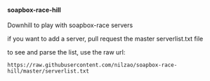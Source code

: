 #### soapbox-race-hill

Downhill to play with soapbox-race servers

if you want to add a server, pull request the master serverlist.txt file

to see and parse the list, use the raw url:

    https://raw.githubusercontent.com/nilzao/soapbox-race-hill/master/serverlist.txt


